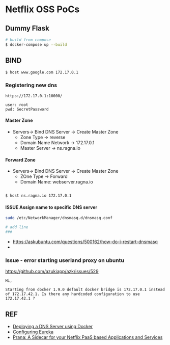 # Netflix OSS PoCs


## Dummy Flask

```bash
# build from compose
$ docker-compose up --build

```


## BIND

```bash
$ host www.google.com 172.17.0.1


```
### Registering new dns
```
https://172.17.0.1:10000/

user: root
pwd: SecretPassword

```
#### Master Zone

* Servers-> Bind DNS Server -> Create Master Zone
    * Zone Type -> reverse
    * Domain Name Network -> 172.17.0.1
    * Master Server -> ns.ragna.io
    
#### Forward Zone

* Servers-> Bind DNS Server -> Create Master Zone
    * ZOne Type -> Forward
    * Domain Name: webserver.ragna.io  
    
```bash

$ host ns.ragna.io 172.17.0.1
```    

#### ISSUE Assign  name to specific DNS server
```bash
sudo /etc/NetworkManager/dnsmasq.d/dnsmasq.conf

# add line 
###

```

* https://askubuntu.com/questions/500162/how-do-i-restart-dnsmasq 
* 


### Issue - error starting userland proxy on ubuntu 
https://github.com/azukiapp/azk/issues/529
```
Hi,

Starting from docker 1.9.0 default docker bridge is 172.17.0.1 instead of 172.17.42.1. Is there any hardcoded configuration to use 172.17.42.1 ?
```

## REF

* [Deploying a DNS Server using Docker](http://www.damagehead.com/blog/2015/04/28/deploying-a-dns-server-using-docker/)
* [Configuring Eureka](https://github.com/Netflix/eureka/wiki/Configuring-Eureka)
* [Prana: A Sidecar for your Netflix PaaS based Applications and Services](https://medium.com/netflix-techblog/prana-a-sidecar-for-your-netflix-paas-based-applications-and-services-258a5790a015)
